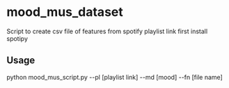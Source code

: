 # mood_mus_dataset
Script to create csv file of features from spotify playlist link
first install spotipy
## Usage
 python mood_mus_script.py --pl [playlist link] --md [mood] --fn [file name]
